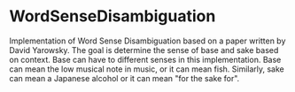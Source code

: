 # WordSenseDisambiguation
Implementation of Word Sense Disambiguation based on a paper written by David Yarowsky. The goal is determine the sense of base and sake based on context. Base can have to different senses in this implementation. Base can mean the low musical note in music, or it can mean fish. Similarly, sake can mean a Japanese alcohol or it can mean "for the sake for".  
